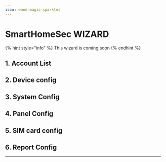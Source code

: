 ```yaml
---
icon: wand-magic-sparkles
---
```


# SmartHomeSec WIZARD



{% hint style="info" %}
This wizard is coming soon
{% endhint %}

## 1. Account List





## 2. Device config





## 3. System Config





## 4. Panel Config





## 5. SIM card config





## 6. Report Config





















***
